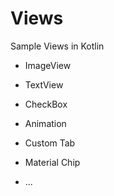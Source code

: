 # Views

Sample Views in Kotlin

- ImageView

- TextView

- CheckBox

- Animation

- Custom Tab

- Material Chip

- ...
